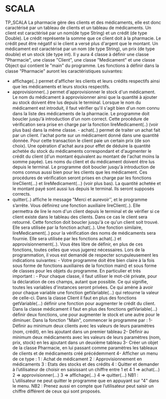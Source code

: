 # SCALA
TP_SCALA
La pharmacie gère des clients et des médicaments, elle est donc caractérisé par un tableau de clients et un tableau de médicaments.
Un client est caractérisé par un nom(de type String) et un crédit (de type Double). 
Le crédit représente la somme que ce client doit à la pharmacie. Le crédit peut être négatif si le client a versé plus d'argent que 
le montant. Un médicament est caractérisé par un nom (de type String), un prix (de type double) et un stock (de type int).
Il y aura 4 classe à déﬁnir une classe "Pharmacie", une classe "Client", une classe "Medicament" et une classe Object qui contient 
le "main" du programme. Les fonctions à déﬁnir dans la classe "Pharmacie" auront les caractéristiques suivantes:
- afﬁchage(..) permet d'afﬁcher les clients et leurs crédits respectifs ainsi que les médicaments et leurs stocks respectifs.
- approvisionner(..) permet d'approvisionner le stock d'un médicament. Le nom du médicament à approvisionner ainsi que la quantité à
ajouter au stock doivent être lus depuis le terminal. 
Lorsque le nom du médicament est introduit, il faut vériﬁer qu'il s'agit bien d'un nom connu dans la liste des médicaments de la pharmacie.
Le programme doit boucler jusqu'à introduction d'un nom correct. Cette procédure de vériﬁcation sera prise en charge par la fonction
lireMedicament(..) (voir plus bas) dans la même classe. - achat(..) permet de traiter un achat fait par un client. l'achat porte sur 
un médicament donné dans une quantité donnée. Pour cette transaction le client paie un certain prix (de son choix). Une opération d'achat
aura pour effet de déduire la quantité achetée du stock du médicaments correspondant et d'augmenter le crédit du client 
(d'un montant équivalent au montant de l'achat moins la somme payée).  Les noms du client et du médicament doivent être lus depuis le
terminal. Le programme doit boucler jusqu'à introduction de noms connus aussi bien pour les clients que les médicament. 
Ces procédures de vériﬁcation seront prises en charge par les fonctions lireClient(…) et lireMedicament(…) (voir plus bas).
La quantité achetée et le montant payé sont aussi lus depuis le terminal. Ils seront supposés corrects. 
- quitter(..) afﬁche le message "Merci et aurevoir’’, et le programme s’arrête. Vous déﬁnirez une fonction auxiliaire lireClient(..).
Elle permettra de lire le nom d'un client depuis le terminal et de vériﬁer si ce client existe dans le tableau des clients. 
Dans ce cas le client sera retourné. Cette fonction doit boucler jusqu'à ce qu'un client soit trouvé.
Elle sera utilisée par la fonction achat(..). Une fonction similaire, lireMedicament(..) pour la vériﬁcation des noms de médicaments
sera fournie. Elle sera utilisée par les fonctions achat(..) et approvisionnement(..). Vous êtes libre de déﬁnir, en plus de ces fonctions,
toutes celles que vous jugerez nécessaires. Lors de la programmation, il vous est demandé de respecter scrupuleusement les indications 
suivantes: - Votre programme doit être bien claire à la fois sous forme de fonctions auxiliaires de la fonction main() et sous forme de 
classes pour les objets du programme. En particulier et très important : - Pour chaque classe, il faut utiliser le mot-clé private, pour la
déclaration de ces champs, autant que possible. Ce qui signiﬁe, toutes les variables d'instances seront privées. Ce qui amène à avoir pour
chaque variable une fonction getVariable(…) qui retourne la valeur de celle-ci. Dans la classe Client il faut en plus des fonctions 
getVariable(…) déﬁnir une fonction pour augmenter le crédit du client. Dans la classe médicament il faut en plus des fonctions
getVariable(…) déﬁnir deux fonctions, une pour augmenter le stock et une autre pour le diminuer. Dans la fonction "Main", commencer 
le programme par : 1- Déﬁnir au minimum deux clients avec les valeurs de leurs paramètres (nom, crédit), en les ajoutant dans un premier
tableau 2- Déﬁnir au minimum deux médicaments avec les valeurs de leurs paramètres (nom, prix, stock) en les ajoutant dans un deuxième
tableau 3- Créer un objet de la classe Pharmacie, en lui passant comme paramètres les tableaux de clients et de médicaments créé
précédemment 4- Afﬁcher un menu de ce type : 1 : Achat de médicament 2 : Approvisionnement en  médicaments 3 :
Etats des stocks et des crédits 4 :
Quitter et demander à l’utilisateur de choisir en saisissant un chiffre entre 1 et 4 
1 => achat(…)
2 => approvisionner(…)
3 => afﬁchage(…)
4 => quitter(…) 
NB1 : L’utilisateur ne peut quitter le programme que en appuyant sur "4" dans le menu. 
NB2 : Prenez aussi en compte que l’utilisateur peut saisir un chiffre différent de ceux qui sont proposés.
